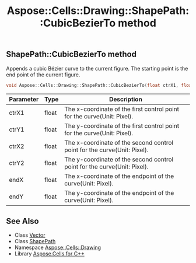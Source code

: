 ﻿---
title: Aspose::Cells::Drawing::ShapePath::CubicBezierTo method
linktitle: CubicBezierTo
second_title: Aspose.Cells for C++ API Reference
description: 'Aspose::Cells::Drawing::ShapePath::CubicBezierTo method. Appends a cubic Bézier curve to the current figure. The starting point is the end point of the current figure in C++.'
type: docs
weight: 1300
url: /cpp/aspose.cells.drawing/shapepath/cubicbezierto/
---
## ShapePath::CubicBezierTo method


Appends a cubic Bézier curve to the current figure. The starting point is the end point of the current figure.

```cpp
void Aspose::Cells::Drawing::ShapePath::CubicBezierTo(float ctrX1, float ctrY1, float ctrX2, float ctrY2, float endX, float endY)
```


| Parameter | Type | Description |
| --- | --- | --- |
| ctrX1 | float | The x-coordinate of the first control point for the curve(Unit: Pixel). |
| ctrY1 | float | The y-coordinate of the first control point for the curve(Unit: Pixel). |
| ctrX2 | float | The x-coordinate of the second control point for the curve(Unit: Pixel). |
| ctrY2 | float | The y-coordinate of the second control point for the curve(Unit: Pixel). |
| endX | float | The x-coordinate of the endpoint of the curve(Unit: Pixel). |
| endY | float | The y-coordinate of the endpoint of the curve(Unit: Pixel). |

## See Also

* Class [Vector](../../../aspose.cells/vector/)
* Class [ShapePath](../)
* Namespace [Aspose::Cells::Drawing](../../)
* Library [Aspose.Cells for C++](../../../)
